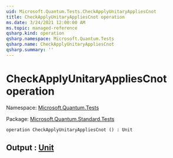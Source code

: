 ```yaml
---
uid: Microsoft.Quantum.Tests.CheckApplyUnitaryAppliesCnot
title: CheckApplyUnitaryAppliesCnot operation
ms.date: 3/24/2021 12:00:00 AM
ms.topic: managed-reference
qsharp.kind: operation
qsharp.namespace: Microsoft.Quantum.Tests
qsharp.name: CheckApplyUnitaryAppliesCnot
qsharp.summary: ''
---
```


# CheckApplyUnitaryAppliesCnot operation

Namespace: [Microsoft.Quantum.Tests](xref:Microsoft.Quantum.Tests)

Package: [Microsoft.Quantum.Standard.Tests](https://nuget.org/packages/Microsoft.Quantum.Standard.Tests)




```qsharp
operation CheckApplyUnitaryAppliesCnot () : Unit
```


## Output : [Unit](xref:microsoft.quantum.lang-ref.unit)

